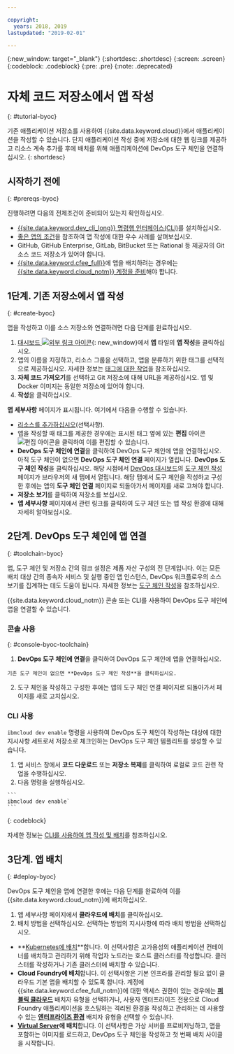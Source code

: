 ```yaml
---

copyright:
  years: 2018, 2019
lastupdated: "2019-02-01"

---
```


{:new_window: target="_blank"}
{:shortdesc: .shortdesc}
{:screen: .screen}
{:codeblock: .codeblock}
{:pre: .pre}
{:note: .deprecated}

# 자체 코드 저장소에서 앱 작성
{: #tutorial-byoc}

기존 애플리케이션 저장소를 사용하여 {{site.data.keyword.cloud}}에서 애플리케이션을 작성할 수 있습니다. 단지 애플리케이션 작성 중에 저장소에 대한 웹 링크를 제공하고 리소스 계속 추가를 후에 배치를 위해 애플리케이션에 DevOps 도구 체인을 연결하십시오.
{: shortdesc}

## 시작하기 전에
{: #prereqs-byoc}

진행하려면 다음의 전제조건이 준비되어 있는지 확인하십시오.

 * [{{site.data.keyword.dev_cli_long}} 명령행 인터페이스(CLI)](/docs/cli/index.html)를 설치하십시오.
 * [좋은 앱의 조건](/docs/apps/best-practice.html#best-practice)을 참조하여 앱 작성에 대한 우수 사례를 살펴보십시오.
 * GitHub, GitHub Enterprise, GitLab, BitBucket 또는 Rational 등 제공자의 Git 소스 코드 저장소가 있어야 합니다.
 * [{{site.data.keyword.cfee_full}}](/docs/cloud-foundry/index.html#about)에 앱을 배치하려는 경우에는 [{{site.data.keyword.cloud_notm}} 계정을 준비](/docs/cloud-foundry/prepare-account.html#prepare)해야 합니다.

## 1단계. 기존 저장소에서 앱 작성
{: #create-byoc}

앱을 작성하고 이를 소스 저장소와 연결하려면 다음 단계를 완료하십시오.

1. [대시보드 ![외부 링크 아이콘](../../icons/launch-glyph.svg "외부 링크 아이콘")](https://{DomainName}){: new_window}에서 **앱** 타일의 **앱 작성**을 클릭하십시오.
2. 앱의 이름을 지정하고, 리소스 그룹을 선택하고, 앱을 분류하기 위한 태그를 선택적으로 제공하십시오. 자세한 정보는 [태그에 대한 작업](/docs/resources/tagging_resources.html#tag)을 참조하십시오.
3. **자체 코드 가져오기**를 선택하고 Git 저장소에 대해 URL을 제공하십시오. 앱 및 Docker 이미지는 동일한 저장소에 있어야 합니다.
4. **작성**을 클릭하십시오.

**앱 세부사항** 페이지가 표시됩니다. 여기에서 다음을 수행할 수 있습니다.
* [리소스를 추가하십시오](/docs/apps/reqnsi.html#add-resource)(선택사항).
* 앱을 작성할 때 태그를 제공한 경우에는 표시된 태그 옆에 있는 **편집** 아이콘 ![편집 아이콘](../../icons/edit-tagging.svg)을 클릭하여 이를 편집할 수 있습니다.
* **DevOps 도구 체인에 연결**을 클릭하여 DevOps 도구 체인에 앱을 연결하십시오. 아직 도구 체인이 없으면 **DevOps 도구 체인 연결** 페이지가 열립니다. **DevOps 도구 체인 작성**을 클릭하십시오. 해당 시점에서 [DevOps 대시보드](https://{DomainName}/devops/)의 [도구 체인 작성](https://{DomainName}/devops/create) 페이지가 브라우저의 새 탭에서 열립니다. 해당 탭에서 도구 체인을 작성하고 구성한 후에는 앱의 **도구 체인 연결** 페이지로 되돌아가서 페이지를 새로 고쳐야 합니다.
* **저장소 보기**를 클릭하여 저장소를 보십시오.
* **앱 세부사항** 페이지에서 관련 링크를 클릭하여 도구 체인 또는 앱 작성 환경에 대해 자세히 알아보십시오.

## 2단계. DevOps 도구 체인에 앱 연결
{: #toolchain-byoc}

앱, 도구 체인 및 저장소 간의 링크 설정은 제품 자산 구성의 전 단계입니다. 이는 모든 배치 대상 간의 종속자 서비스 및 실행 중인 앱 인스턴스, DevOps 워크플로우의 소스 보기를 집계하는 데도 도움이 됩니다. 자세한 정보는 [도구 체인 작성](/docs/services/ContinuousDelivery/toolchains_working.html#toolchains_getting_started)을 참조하십시오.

{{site.data.keyword.cloud_notm}} 콘솔 또는 CLI를 사용하여 DevOps 도구 체인에 앱을 연결할 수 있습니다.

### 콘솔 사용
{: #console-byoc-toolchain}

  1. **DevOps 도구 체인에 연결**을 클릭하여 DevOps 도구 체인에 앱을 연결하십시오. 
  
    기존 도구 체인이 없으면 **DevOps 도구 체인 작성**을 클릭하십시오. 
    
  2. 도구 체인을 작성하고 구성한 후에는 앱의 도구 체인 연결 페이지로 되돌아가서 페이지를 새로 고치십시오. 

### CLI 사용

`ibmcloud dev enable` 명령을 사용하여 DevOps 도구 체인이 작성하는 대상에 대한 지시사항 세트로서 저장소로 체크인하는 DevOps 도구 체인 템플리트를 생성할 수 있습니다. 

  1. 앱 서비스 창에서 **코드 다운로드** 또는 **저장소 복제**를 클릭하여 로컬로 코드 관련 작업을 수행하십시오.
  2. 다음 명령을 실행하십시오.
    
    ```
    ibmcloud dev enable`
    ```
   {: codeblock}

자세한 정보는 [CLI를 사용하여 앱 작성 및 배치](/docs/apps/create-deploy-cli.html#create-deploy-app-cli)를 참조하십시오.

## 3단계. 앱 배치
{: #deploy-byoc}

DevOps 도구 체인을 앱에 연결한 후에는 다음 단계를 완료하여 이를 {{site.data.keyword.cloud_notm}}에 배치하십시오. 

1. 앱 세부사항 페이지에서 **클라우드에 배치**를 클릭하십시오.
2. 배치 방법을 선택하십시오. 선택하는 방법의 지시사항에 따라 배치 방법을 선택하십시오.
  * **[Kubernetes에 배치](/docs/apps/deploying/containers.html#containers)**합니다. 이 선택사항은 고가용성의 애플리케이션 컨테이너를 배치하고 관리하기 위해 작업자 노드라는 호스트 클러스터를 작성합니다. 클러스터를 작성하거나 기존 클러스터에 배치할 수 있습니다.
  * **Cloud Foundry에 배치**합니다. 이 선택사항은 기본 인프라를 관리할 필요 없이 클라우드 기본 앱을 배치할 수 있도록 합니다. 계정에 {{site.data.keyword.cfee_full_notm}}에 대한 액세스 권한이 있는 경우에는 **[퍼블릭 클라우드](/docs/cloud-foundry-public/about-cf.html#about-cf)** 배치자 유형을 선택하거나, 사용자 엔터프라이즈 전용으로 Cloud Foundry 애플리케이션을 호스팅하는 격리된 환경을 작성하고 관리하는 데 사용할 수 있는 **[엔터프라이즈 환경](/docs/cloud-foundry-public/cfee.html#cfee)** 배치자 유형을 선택할 수 있습니다.
  * **[Virtual Server](/docs/apps/vsi-deploy.html#vsi-deploy)에 배치**합니다. 이 선택사항은 가상 서버를 프로비저닝하고, 앱을 포함하는 이미지를 로드하고, DevOps 도구 체인을 작성하고 첫 번째 배치 사이클을 시작합니다.


